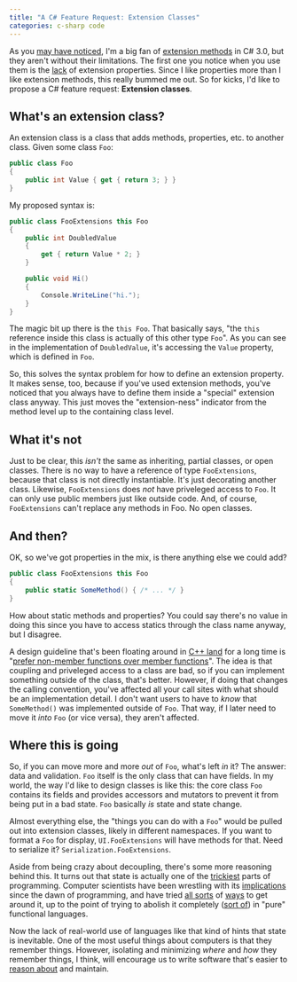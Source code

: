 ```yaml
---
title: "A C# Feature Request: Extension Classes"
categories: c-sharp code
---
```


As you [may have noticed][ext], I'm a big fan of [extension methods][] in C#
3.0, but they aren't without their limitations. The first one you notice when
you use them is the [lack][] of extension properties. Since I like properties
more than I like extension methods, this really bummed me out. So for kicks, I'd
like to propose a C# feature request: **Extension classes**.

[ext]: /2008/02/09/c-extension-methods-not-just-for-breakfast/
[extension methods]: https://docs.microsoft.com/en-us/dotnet/csharp/programming-guide/classes-and-structs/extension-methods
[lack]: http://weblogs.asp.net/scottgu/archive/2007/03/13/new-orcas-language-feature-extension-methods.aspx#2019379

## What's an extension class?

An extension class is a class that adds methods, properties, etc. to another
class. Given some class `Foo`:

```csharp
public class Foo
{
    public int Value { get { return 3; } }
}
```

My proposed syntax is:

```csharp
public class FooExtensions this Foo
{
    public int DoubledValue
    {
        get { return Value * 2; }
    }

    public void Hi()
    {
        Console.WriteLine("hi.");
    }
}
```

The magic bit up there is the `this Foo`. That basically says, "the `this`
reference inside this class is actually of this other type `Foo`". As you can
see in the implementation of `DoubledValue`, it's accessing the `Value`
property, which is defined in `Foo`.

So, this solves the syntax problem for how to define an extension property. It
makes sense, too, because if you've used extension methods, you've noticed that
you always have to define them inside a "special" extension class anyway. This
just moves the "extension-ness" indicator from the method level up to the
containing class level.

## What it's not

Just to be clear, this *isn't* the same as inheriting, partial classes, or open
classes. There is no way to have a reference of type `FooExtensions`, because
that class is not directly instantiable. It's just decorating another class.
Likewise, `FooExtensions` does *not* have priveleged access to `Foo`. It can
only use public members just like outside code. And, of course, `FooExtensions`
can't replace any methods in Foo. No open classes.

## And then?

OK, so we've got properties in the mix, is there anything else we could add?

```csharp
public class FooExtensions this Foo
{
    public static SomeMethod() { /* ... */ }
}
```

How about static methods and properties? You could say there's no value in doing
this since you have to access statics through the class name anyway, but I
disagree.

A design guideline that's been floating around in [C++ land][cpp] for a long
time is "[prefer non-member functions over member functions][non-member]". The
idea is that coupling and priveleged access to a class are bad, so if you can
implement something outside of the class, that's better. However, if doing that
changes the calling convention, you've affected all your call sites with what
should be an implementation detail. I don't want users to have to *know* that
`SomeMethod()` was implemented outside of `Foo`. That way, if I later need to
move it *into* `Foo` (or vice versa), they aren't affected.

[cpp]: http://www.amazon.com/dp/0201924889
[non-member]: http://www.aristeia.com/effective-c++_frames.html

## Where this is going

So, if you can move more and more *out* of `Foo`, what's left *in* it? The
answer: data and validation. `Foo` itself is the only class that can have
fields. In my world, the way I'd like to design classes is like this: the core
class `Foo` contains its fields and provides accessors and mutators to prevent
it from being put in a bad state. `Foo` basically *is* state and state change.

Almost everything else, the "things you can do with a `Foo`" would be pulled out
into extension classes, likely in different namespaces. If you want to format a
`Foo` for display, `UI.FooExtensions` will have methods for that. Need to
serialize it? `Serialization.FooExtensions`.

Aside from being crazy about decoupling, there's some more reasoning behind
this. It turns out that state is actually one of the [trickiest][side] parts of
programming. Computer scientists have been wrestling with its
[implications][memo] since the dawn of programming, and have tried [all
sorts][pure] of [ways][haskell] to get around it, up to the point of trying to
abolish it completely ([sort of][monad]) in "pure" functional languages.

[side]: http://en.wikipedia.org/wiki/Side_effect_%28computer_science%29
[memo]: http://en.wikipedia.org/wiki/Memoization
[pure]: http://en.wikipedia.org/wiki/Purely_functional
[haskell]: http://www.haskell.org/
[monad]: http://www.haskell.org/tutorial/monads.html

Now the lack of real-world use of languages like that kind of hints that state
is inevitable. One of the most useful things about computers is that they
remember things. However, isolating and minimizing *where* and *how* they
remember things, I think, will encourage us to write software that's easier to
[reason about][ref] and maintain.

[ref]: http://en.wikipedia.org/wiki/Referential_transparency_%28computer_science%29

